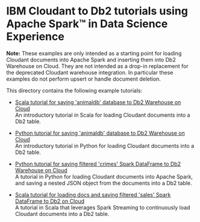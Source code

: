 # IBM Cloudant to Db2 tutorials using Apache Spark™ in Data Science Experience

**Note:** These examples are only intended as a starting point for loading Cloudant documents into Apache Spark and inserting them into Db2 Warehouse on Cloud. They are not intended as a drop-in replacement for the deprecated Cloudant warehouse integration. In particular these examples do not perform upsert or handle document deletion.

This directory contains the following example tutorials:

- [Scala tutorial for saving 'animaldb' database to Db2 Warehouse on Cloud](animaldb-scala-load-to-dashdb.md)  
An introductory tutorial in Scala for loading Cloudant documents into a Db2 table.
  
- [Python tutorial for saving 'animaldb' database to Db2 Warehouse on Cloud](animaldb-python-load-to-dashdb.ipynb)    
An introductory tutorial in Python for loading Cloudant documents into a Db2 table.

- [Python tutorial for saving filtered 'crimes' Spark DataFrame to Db2 Warehouse on Cloud](crimes-load-to-dashdb-python.md)    
A tutorial in Python for loading Cloudant documents into Apache Spark, and saving a nested JSON object from the documents into a Db2 table.
  
- [Scala tutorial for loading docs and saving filtered 'sales' Spark DataFrame to Db2 on Cloud](sales-continuous-load-cloudant-to-db2.md)    
A tutorial in Scala that leverages Spark Streaming to continuously load Cloudant documents into a Db2 table.
